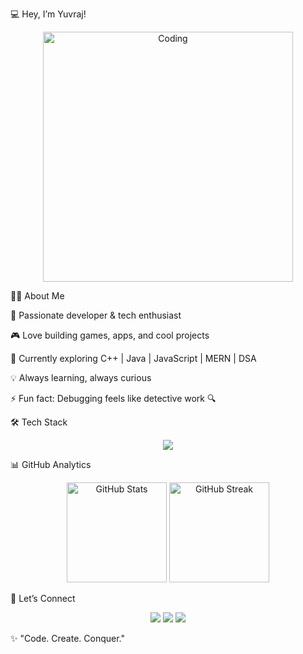 💻 Hey, I’m Yuvraj!
<p align="center"> <img src="https://github.com/Yuvraj22-game/Yuvraj22-game/blob/main/assets/coding.gif" alt="Coding" width="400"/> </p>
👨‍💻 About Me

🚀 Passionate developer & tech enthusiast

🎮 Love building games, apps, and cool projects

🌱 Currently exploring C++ | Java | JavaScript | MERN | DSA

💡 Always learning, always curious

⚡ Fun fact: Debugging feels like detective work 🔍

🛠️ Tech Stack
<p align="center"> <img src="https://skillicons.dev/icons?i=cpp,java,js,html,css,react,nodejs,express,mongodb,git,github,vscode" /> </p>
📊 GitHub Analytics
<p align="center"> <img src="https://github-readme-stats.vercel.app/api?username=Yuvraj22-game&show_icons=true&theme=tokyonight" alt="GitHub Stats" height="160"/> <img src="https://github-readme-streak-stats.herokuapp.com/?user=Yuvraj22-game&theme=tokyonight" alt="GitHub Streak" height="160"/> </p>
🎯 Let’s Connect
<p align="center"> <a href="https://github.com/Yuvraj22-game"><img src="https://img.shields.io/badge/GitHub-181717?style=for-the-badge&logo=github" /></a> <a href="https://linkedin.com/in/yuvraj-saini-42a319278/"><img src="https://img.shields.io/badge/LinkedIn-0077B5?style=for-the-badge&logo=linkedin" /></a> <a href="mailto:mannusaini435@gmail.com"><img src="https://img.shields.io/badge/Email-D14836?style=for-the-badge&logo=gmail" /></a> </p>

✨ "Code. Create. Conquer."
